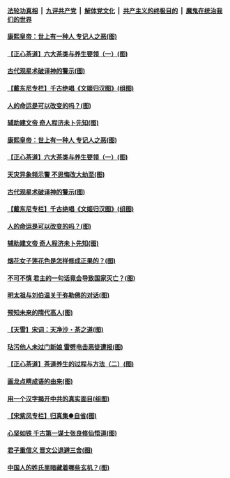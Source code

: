 ####  [法轮功真相](../../../../basic/blob/master/README.md?t=06211102) &nbsp;|&nbsp; [九评共产党](../../../../9ping.md/blob/master/README.md?t=06211102) &nbsp;|&nbsp; [解体党文化](../../../../jtdwh.md/blob/master/README.md?t=06211102)  &nbsp;|&nbsp; [共产主义的终极目的](../../../../gczydzjmd.md/blob/master/README.md?t=06211102) &nbsp;|&nbsp; [魔鬼在统治我们的世界](../../../../mgztzwmdsj.md/blob/master/README.md?t=06211102) 

#### [康熙皇帝：世上有一种人 专记人之恶(图)](../pages/p7/937141.md?t=06211102) 

#### [【正心茶道】六大茶类与养生要领（一）(图)](../pages/p7/936910.md?t=06211102) 

#### [古代观星术破译神的警示(图)](../pages/p7/936938.md?t=06211102) 

#### [【戴东尼专栏】千古绝唱《文姬归汉图》(组图)](../pages/p7/933598.md?t=06211102) 

#### [人的命运是可以改变的吗？(图)](../pages/p7/936633.md?t=06211102) 

#### [辅助建文帝 奇人程济未卜先知(图)](../pages/p7/936751.md?t=06211102) 

#### [康熙皇帝：世上有一种人 专记人之恶(图)](../pages/p7/937141.md?t=06211102) 

#### [【正心茶道】六大茶类与养生要领（一）(图)](../pages/p7/936910.md?t=06211102) 

#### [天灾异象频示警 不思悔改大劫至(图)](../pages/p7/937076.md?t=06211102) 

#### [古代观星术破译神的警示(图)](../pages/p7/936938.md?t=06211102) 

#### [【戴东尼专栏】千古绝唱《文姬归汉图》(组图)](../pages/p7/933598.md?t=06211102) 

#### [人的命运是可以改变的吗？(图)](../pages/p7/936633.md?t=06211102) 

#### [辅助建文帝 奇人程济未卜先知(图)](../pages/p7/936751.md?t=06211102) 

#### [烟花女子莲花色是怎样修成正果的？(图)](../pages/p7/936627.md?t=06211102) 

#### [不可不慎 君主的一句话竟会导致国家灭亡？(图)](../pages/p7/936921.md?t=06211102) 

#### [明太祖与刘伯温关于弥勒佛的对话(图)](../pages/p7/936918.md?t=06211102) 

#### [预知未来的隋代高人(图)](../pages/p7/936519.md?t=06211102) 

#### [【天雪】宋词：天净沙・茶之道(图)](../pages/p7/936606.md?t=06211102) 

#### [玷污他人未过门新娘 雷劈电击恶徒遭报(图)](../pages/p7/936730.md?t=06211102) 

#### [【正心茶道】茶道养生的过程与方法（二）(图)](../pages/p7/936188.md?t=06211102) 

#### [画龙点睛成语的由来(图)](../pages/p7/936521.md?t=06211102) 

#### [用一个汉字揭开中共的真实面目(组图)](../pages/p7/936605.md?t=06211102) 

#### [【宋紫凤专栏】归真集●自省(图)](../pages/p7/936715.md?t=06211102) 

#### [心坚如铁 千古第一谋士张良修仙悟道(图)](../pages/p7/936518.md?t=06211102) 

#### [君子重信义 晋文公退避三舍(图)](../pages/p7/936517.md?t=06211102) 

#### [中国人的姓氏里暗藏着哪些玄机？(图)](../pages/p7/936608.md?t=06211102) 

